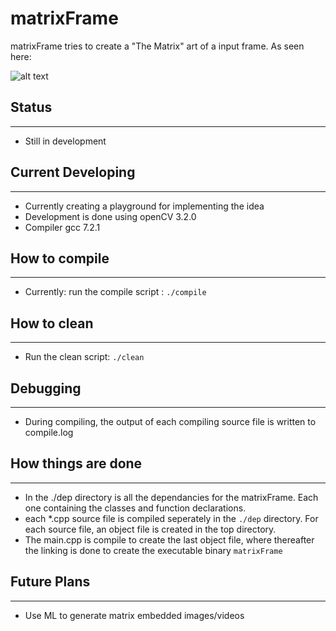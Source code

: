 # matrixFrame

matrixFrame tries to create a "The Matrix" art of a input frame. As seen here: 

![alt text](http://www.citizenop.com/wp-content/uploads/2016/03/the-matrix.jpg)

## Status
----
* Still in development

## Current Developing
----
* Currently creating a playground for implementing the idea
* Development is done using openCV 3.2.0 
* Compiler gcc 7.2.1

## How to compile
----
*   Currently: run the compile script : ```./compile```

## How to clean
----
*   Run the clean script: ```./clean```

## Debugging
----
*  During compiling, the output of each compiling source file is written to compile.log

## How things are done
----
*   In the ./dep directory is all the dependancies for the matrixFrame. Each one containing the classes and function declarations.
*   each *.cpp source file is compiled seperately in the ```./dep``` directory. For each source file, an object file is created in the top directory.
*   The main.cpp is compile to create the last object file, where thereafter the linking is done to create the executable binary ```matrixFrame```

## Future Plans
----

*	Use ML to generate matrix embedded images/videos
